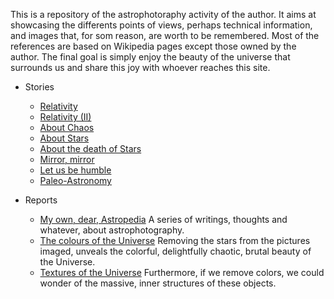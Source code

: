 This is a repository of the astrophotoraphy activity of the author. It aims at showcasing the differents points of views, perhaps technical information, and images that, for som reason, are worth to be remembered. Most of the references are based on Wikipedia pages except those owned by the author. The final goal is simply enjoy the beauty of the universe that surrounds us and share this joy with whoever reaches this site.


- Stories
   - [Relativity](./Stories/Relativity.md)
   - [Relativity (II)](./Stories/Relativity_II.md)
   - [About Chaos](./Stories/About_Chaos.md)
   - [About Stars](./Stories/The_Birth_of_Stars.md)
   - [About the death of Stars](./Stories/The_Death_of_Stars.md)
   - [Mirror, mirror](./Stories/Mirror_mirror.md)
   - [Let us be humble](./Stories/Humble.md)
   - [Paleo-Astronomy](./PaleoAstronomy.md)

- Reports
   - [My own, dear, Astropedia](./Stories/Astropedia.md) A series of writings, thoughts and whatever, about astrophotography.
   - [The colours of the Universe](./Stories/Colors.md) Removing the stars from the pictures imaged, unveals the colorful, delightfully chaotic, brutal beauty of the Universe. 
   - [Textures of the Universe](./Stories/Textures.md) Furthermore, if we remove colors, we could wonder of the massive, inner structures of these objects.

